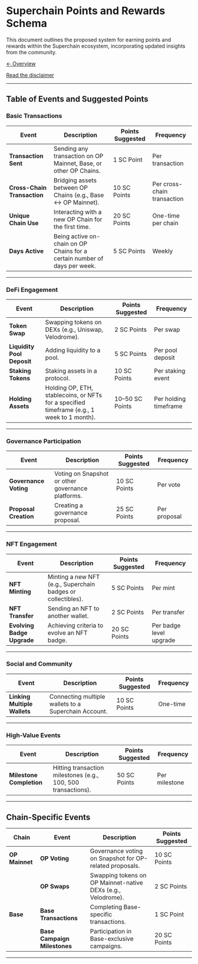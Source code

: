 
# Superchain Points and Rewards Schema

This document outlines the proposed system for earning points and rewards within the Superchain ecosystem, incorporating updated insights from the community.

[← Overview](../research.md#points-strategy)

[Read the disclaimer](./disclaimer.md)

---

## Table of Events and Suggested Points

### **Basic Transactions**
| **Event**                  | **Description**                                                                                     | **Points Suggested** | **Frequency**                  |
|----------------------------|-----------------------------------------------------------------------------------------------------|----------------------|--------------------------------|
| **Transaction Sent**       | Sending any transaction on OP Mainnet, Base, or other OP Chains.                                   | 1 SC Point           | Per transaction                |
| **Cross-Chain Transaction**| Bridging assets between OP Chains (e.g., Base ↔ OP Mainnet).                                        | 10 SC Points         | Per cross-chain transaction    |
| **Unique Chain Use**       | Interacting with a new OP Chain for the first time.                                                | 20 SC Points         | One-time per chain             |
| **Days Active**            | Being active on-chain on OP Chains for a certain number of days per week.                          | 5 SC Points          | Weekly                         |

---

### **DeFi Engagement**
| **Event**                  | **Description**                                                                                     | **Points Suggested** | **Frequency**                  |
|----------------------------|-----------------------------------------------------------------------------------------------------|----------------------|--------------------------------|
| **Token Swap**             | Swapping tokens on DEXs (e.g., Uniswap, Velodrome).                                                | 2 SC Points          | Per swap                       |
| **Liquidity Pool Deposit** | Adding liquidity to a pool.                                                                        | 5 SC Points          | Per pool deposit               |
| **Staking Tokens**         | Staking assets in a protocol.                                                                      | 10 SC Points         | Per staking event              |
| **Holding Assets**         | Holding OP, ETH, stablecoins, or NFTs for a specified timeframe (e.g., 1 week to 1 month).          | 10–50 SC Points      | Per holding timeframe          |

---

### **Governance Participation**
| **Event**                  | **Description**                                                                                     | **Points Suggested** | **Frequency**                  |
|----------------------------|-----------------------------------------------------------------------------------------------------|----------------------|--------------------------------|
| **Governance Voting**      | Voting on Snapshot or other governance platforms.                                                  | 10 SC Points         | Per vote                       |
| **Proposal Creation**      | Creating a governance proposal.                                                                    | 25 SC Points         | Per proposal                   |

---

### **NFT Engagement**
| **Event**                  | **Description**                                                                                     | **Points Suggested** | **Frequency**                  |
|----------------------------|-----------------------------------------------------------------------------------------------------|----------------------|--------------------------------|
| **NFT Minting**            | Minting a new NFT (e.g., Superchain badges or collectibles).                                        | 5 SC Points          | Per mint                       |
| **NFT Transfer**           | Sending an NFT to another wallet.                                                                  | 2 SC Points          | Per transfer                   |
| **Evolving Badge Upgrade** | Achieving criteria to evolve an NFT badge.                                                         | 20 SC Points         | Per badge level upgrade        |

---

### **Social and Community**
| **Event**                  | **Description**                                                                                     | **Points Suggested** | **Frequency**                  |
|----------------------------|-----------------------------------------------------------------------------------------------------|----------------------|--------------------------------|
| **Linking Multiple Wallets** | Connecting multiple wallets to a Superchain Account.                                              | 10 SC Points         | One-time                       |

---

### **High-Value Events**
| **Event**                  | **Description**                                                                                     | **Points Suggested** | **Frequency**                  |
|----------------------------|-----------------------------------------------------------------------------------------------------|----------------------|--------------------------------|
| **Milestone Completion**   | Hitting transaction milestones (e.g., 100, 500 transactions).                                       | 50 SC Points         | Per milestone                  |

---

## **Chain-Specific Events**
| **Chain**      | **Event**                       | **Description**                                                                 | **Points Suggested** |
|-----------------|---------------------------------|---------------------------------------------------------------------------------|----------------------|
| **OP Mainnet** | **OP Voting**                  | Governance voting on Snapshot for OP-related proposals.                        | 10 SC Points         |
|                 | **OP Swaps**                   | Swapping tokens on OP Mainnet-native DEXs (e.g., Velodrome).                   | 2 SC Points          |
| **Base**        | **Base Transactions**          | Completing Base-specific transactions.                                         | 1 SC Point           |
|                 | **Base Campaign Milestones**   | Participation in Base-exclusive campaigns.                                     | 20 SC Points         |

---
